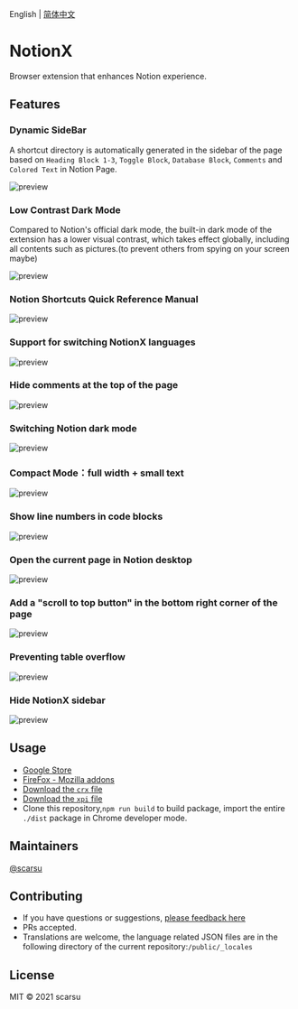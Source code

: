 English | [简体中文](./README.zh-CN.md)

# NotionX

Browser extension that enhances Notion experience.

## Features

### Dynamic SideBar

A shortcut directory is automatically generated in the sidebar of the page based on `Heading Block 1-3`, `Toggle Block`, `Database Block`, `Comments` and `Colored Text` in Notion Page.

![preview](https://scarsu.oss-cn-shanghai.aliyuncs.com/picgo20210121123340.gif)

### Low Contrast Dark Mode

Compared to Notion's official dark mode, the built-in dark mode of the extension has a lower visual contrast, which takes effect globally, including all contents such as pictures.(to prevent others from spying on your screen maybe)

![preview](https://scarsu.oss-cn-shanghai.aliyuncs.com/picgo20201126192422.gif)

### Notion Shortcuts Quick Reference Manual

![preview](https://scarsu.oss-cn-shanghai.aliyuncs.com/picgo20210121123656.gif)

### Support for switching NotionX languages

![preview](https://scarsu.oss-cn-shanghai.aliyuncs.com/picgo20210121123835.gif)

### Hide comments at the top of the page

![preview](https://scarsu.oss-cn-shanghai.aliyuncs.com/picgo20210121123938.gif)

### Switching Notion dark mode

![preview](https://scarsu.oss-cn-shanghai.aliyuncs.com/picgo20210121124031.gif)

### Compact Mode：full width + small text

![preview](https://scarsu.oss-cn-shanghai.aliyuncs.com/picgo20210121124158.gif)

### Show line numbers in code blocks

![preview](https://scarsu.oss-cn-shanghai.aliyuncs.com/picgo20210121124238.gif)

### Open the current page in Notion desktop

![preview](https://scarsu.oss-cn-shanghai.aliyuncs.com/picgo20210121124736.gif)

### Add a "scroll to top button" in the bottom right corner of the page

![preview](https://scarsu.oss-cn-shanghai.aliyuncs.com/picgo20210121124828.gif)

### Preventing table overflow

![preview](https://scarsu.oss-cn-shanghai.aliyuncs.com/picgo20210121124917.gif)

### Hide NotionX sidebar

![preview](https://scarsu.oss-cn-shanghai.aliyuncs.com/picgo20210121125002.gif)

## Usage

- [Google Store](https://chrome.google.com/webstore/detail/notionx/ojnlojnakahpmkbpigmjhcgibccnidpk)
- [FireFox - Mozilla addons](https://addons.mozilla.org/firefox/addon/notionx/)
- [Download the `crx` file](https://scarsu.oss-cn-shanghai.aliyuncs.com/notionx/ojnlojnakahpmkbpigmjhcgibccnidpk_main.crx)
- [Download the `xpi` file](https://scarsu.oss-cn-shanghai.aliyuncs.com/notionx/notionx-1.0.0-fx.xpi)
- Clone this repository,`npm run build` to build package, import the entire `./dist` package in Chrome developer mode.

## Maintainers

[@scarsu](https://github.com/scarsu)

## Contributing

- If you have questions or suggestions, [please feedback here](https://github.com/scarsu/NotionX/discussions/4)
- PRs accepted.
- Translations are welcome, the language related JSON files are in the following directory of the current repository:`/public/_locales`

## License

MIT © 2021 scarsu
